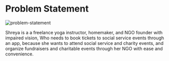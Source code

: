 # Problem Statement

![problem-statement]()

Shreya is a a freelance yoga instructor, homemaker, and NGO founder with impaired vision, Who needs to book tickets to social service events through an app, because she wants to attend social service and charity events, and organize fundraisers and charitable events through her NGO with ease and convenience.